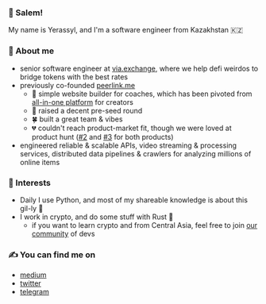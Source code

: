 ### 📍 Salem!
My name is Yerassyl, and I'm a software engineer from Kazakhstan 🇰🇿

### 👋 About me
- senior software engineer at [via.exchange](https://via.exchange), 
where we help defi weirdos to bridge tokens with the best rates
- previously co-founded [peerlink.me](https://hi.peerlink.me)
  - 🔨 simple website builder for coaches, which has been pivoted from [all-in-one platform](https://myqoob.com) for creators
  - 💸 raised a decent pre-seed round
  - 🍀 built a great team & vibes
  - 💔 couldn't reach product-market fit, though we were loved at product hunt ([#2](https://www.producthunt.com/products/peerlink-simple-webpage-for-coaches) and [#3](https://www.producthunt.com/products/qoob) for both products)
- engineered reliable & scalable APIs, video streaming & processing services, distributed data pipelines & crawlers for analyzing millions of online items

### 🎨 Interests
- Daily I use Python, and most of my shareable knowledge is about this gil-ly 🐍
- I work in crypto, and do some stuff with Rust 🦀
  - if you want to learn crypto and from Central Asia, feel free to join [our community](https://t.me/blockchain_ca) of devs

### ✍️ You can find me on
- [medium](https://medium.com/@zhanymkanov)
- [twitter](https://twitter.com/zhanymkanov)
- [telegram](https://t.me/zhanymkanov)
